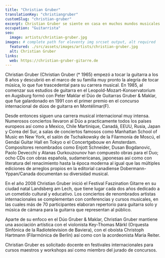 ```yaml
---
title: "Christian Gruber"
translationKey: "christiangruber"
customSlug: "christian-gruber"
excerpt: Christian Gruber se siente en casa en muchos mundos musicales. La interacción con otros músicos y artistas le resulta inspiradora y estimulante.
occupation: "Guitarrista"
seo:
  image: artists/christian-gruber.jpg
images: # complete path for eleventy img srcset output, alt required
  featured: ./src/assets/images/artists/christian-gruber.jpg
  alt: Christian Gruber
links:
  web: https://christian-gruber-gitarre.de
---
```


Christian Gruber (Christian Gruber (\* 1965) empezó a tocar la guitarra a los 8 años y descubrió en el marco de su familia muy pronto la alegría de tocar música, lo que fue trascedental para su carrera musical. En 1985, al comenzar sus estudios de guitarra en el Leopold-Mozart-Konservatorium en Augsburg formó con Peter Maklar el Dúo de Guitarras Gruber & Maklar, que fue galardonado en 1991 con el primer premio en el concurso internacional de dúos de guitarra en Montélimar(F).

Desde entonces siguen una carrera musical internacional muy intensa. Numerosos conciertos llevaron al Dúo a practicamente todos los países europeos así como a Mexico, Chile Martinique, Canadá, EEUU, Rusia, Japan y Corea del Sur, a salas de conciertos famosos como Manhattan School of Music en New York, el salón de Tschaikowsky de la Filarmonía de Moscú, el Gendai Guitar Hall en Tokyo o el Concertgebouw en Amsterdam. Compositores renombrados como Enjott Schneider, Dusan Bogdanovic, Paolo Devecchi y Atanas Ourkouzounov han compuesto obras para el Duo; ocho CDs con obras española, sudamericanas, japonesas así como con literatura del renacimiento hasta la época moderna al igual que las múltiples ediciones de arreglos propios en la editorial canadiense Dobermann-Yppan/Canada documentan su diversidad musical.

En el año 2008 Christian Gruber inició el Festival Faszination Gitarre en su ciudad natal Landsberg am Lech, que tiene lugar cada dos años dedicado a un cometido cultural y educativo. Los conciertos de renombrados artistas internacionales se complementan con conferencias y cursos musicales, en las cuales más de 70 participantes elaboran repertorio para guitarra solo y música de cámara para la guitarra que representan al público.

Aparte de su enfoco en el Dúo Gruber & Maklar, Christian Gruber mantiene una asociación artística con el violonista Key-Thomas Märkl (Orquesta Sinfónica de la Radiotelevision de Baviera), con el oboísta Christoph Hartmann (Filarmónica de Berlin) así como con la acordeonista Maria Reiter.

Christian Gruber es solicitado docente en festivales internacionales para cursos maestros y workshops así como miembro del jurado de concursos.
